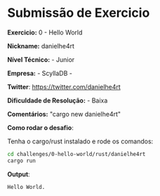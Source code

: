 # Submissão de Exercicio

**Exercicio:** 0 - Hello World

**Nickname:** danielhe4rt

**Nível Técnico:** - Junior

**Empresa:** - ScyllaDB -

**Twitter**: https://twitter.com/danielhe4rt

**Dificuldade de Resolução:** - Baixa

**Comentários:** "cargo new danielhe4rt"

**Como rodar o desafio**: 

Tenha o cargo/rust instalado e rode os comandos: 
```bash
cd challenges/0-hello-world/rust/danielhe4rt
cargo run
```

**Output**:

```
Hello World.
```
